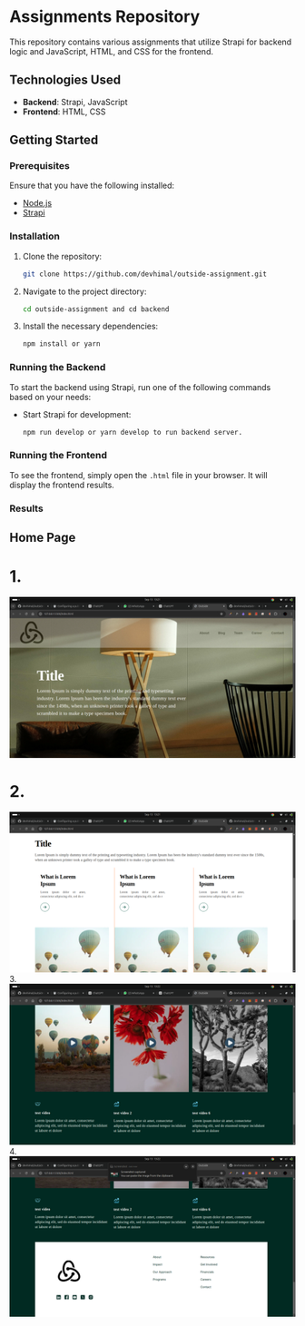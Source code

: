 # Assignments Repository

This repository contains various assignments that utilize Strapi for backend logic and JavaScript, HTML, and CSS for the frontend.

## Technologies Used

- **Backend**: Strapi, JavaScript
- **Frontend**: HTML, CSS

## Getting Started

### Prerequisites

Ensure that you have the following installed:

- [Node.js](https://nodejs.org/)
- [Strapi](https://strapi.io/)

### Installation

1. Clone the repository:

   ```bash
   git clone https://github.com/devhimal/outside-assignment.git
   ```

2. Navigate to the project directory:

   ```bash
   cd outside-assignment and cd backend
   ```

3. Install the necessary dependencies:

   ```bash
   npm install or yarn 
   ```

### Running the Backend

To start the backend using Strapi, run one of the following commands based on your needs:

- Start Strapi for development:

  ```bash
  npm run develop or yarn develop to run backend server.
  ```


### Running the Frontend

To see the frontend, simply open the `.html` file in your browser. It will display the frontend results.


### Results
## Home Page
# 1. 
![Project Preview](./public/results/result1.png)
# 2.
![Project Preview](./public/results/result2.png)
3. 
![Project Preview](./public/results/result3.png)
4. 
![Project Preview](./public/results/result.png)
